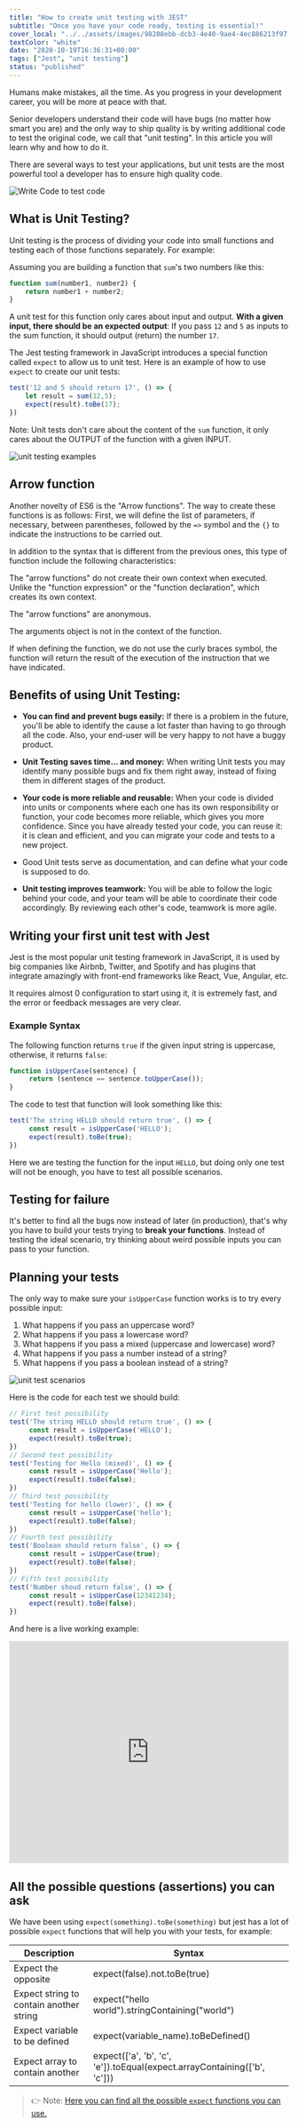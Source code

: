 ```yaml
---
title: "How to create unit testing with JEST"
subtitle: "Once you have your code ready, testing is essential!"
cover_local: "../../assets/images/98208ebb-dcb3-4e40-9ae4-4ec886213f97.jpeg"
textColor: "white"
date: "2020-10-19T16:36:31+00:00"
tags: ["Jest", "unit testing"]
status: "published"
---
```


Humans make mistakes, all the time. As you progress in your development career, you will be more at peace with that.

Senior developers understand their code will have bugs (no matter how smart you are) and the only way to ship quality is by writing additional code to test the original code, we call that "unit testing". In this article you will learn why and how to do it.

There are several ways to test your applications, but unit tests are the most powerful tool a developer has to ensure high quality code.

![Write Code to test code](https://github.com/breatheco-de/content/blob/master/src/assets/images/6b4upqv6at321.jpg?raw=true)

 
## What is Unit Testing?

Unit testing is the process of dividing your code into small functions and testing each of those functions separately. For example:

Assuming you are building a function that `sum`'s two numbers like this:

```js
function sum(number1, number2) {
    return number1 + number2;
}
```

A unit test for this function only cares about input and output. **With a given input, there should be an expected output**: If you pass `12` and `5` as inputs to the sum function, it should output (return) the number `17`.

The Jest testing framework in JavaScript introduces a special function called `expect` to allow us to unit test. Here is an example of how to use `expect` to create our unit tests:

```js
test('12 and 5 should return 17', () => {
    let result = sum(12,5);
    expect(result).toBe(17);
})
```

Note: Unit tests don't care about the content of the `sum` function, it only cares about the OUTPUT of the function with a given INPUT.

![unit testing examples](https://github.com/breatheco-de/content/blob/master/src/assets/images/unit-test1.png?raw=true)

## Arrow function

Another novelty of ES6 is the "Arrow functions". The way to create these functions is as follows: First, we will define the list of parameters, if necessary, between parentheses, followed by the `=>` symbol and the `{}` to indicate the instructions to be carried out.

In addition to the syntax that is different from the previous ones, this type of function include the following characteristics:

The "arrow functions" do not create their own context when executed. Unlike the "function expression" or the "function declaration", which creates its own context.

The "arrow functions" are anonymous.

The arguments object is not in the context of the function.

If when defining the function, we do not use the curly braces symbol, the function will return the result of the execution of the instruction that we have indicated.

## Benefits of using Unit Testing:

+ **You can find and prevent bugs easily:** If there is a problem in the future, you'll be able to identify the cause a lot faster than having to go through all the code. Also, your end-user will be very happy to not have a buggy product.

+ **Unit Testing saves time... and money:** When writing Unit tests you may identify many possible bugs and fix them right away, instead of fixing them in different stages of the product.

+ **Your code is more reliable and reusable:** When your code is divided into units or components where each one has its own responsibility or function, your code becomes more reliable, which gives you more confidence. Since you have already tested your code, you can reuse it: it is clean and efficient, and you can migrate your code and tests to a new project.

+ Good Unit tests serve as documentation, and can define what your code is supposed to do.

+ **Unit testing improves teamwork:** You will be able to follow the logic behind your code, and your team will be able to coordinate their code accordingly. By reviewing each other's code, teamwork is more agile.

## Writing your first unit test with Jest

Jest is the most popular unit testing framework in JavaScript, it is used by big companies like Airbnb, Twitter, and Spotify and has plugins that integrate amazingly with front-end frameworks like React, Vue, Angular, etc.

It requires almost 0 configuration to start using it, it is extremely fast, and the error or feedback messages are very clear.

### Example Syntax

The following function returns `true` if the given input string is uppercase, otherwise, it returns `false`:

```js
function isUpperCase(sentence) {
     return (sentence == sentence.toUpperCase());
}
```

The code to test that function will look something like this:

```js
test('The string HELLO should return true', () => {
     const result = isUpperCase('HELLO');
     expect(result).toBe(true);
})
```
Here we are testing the function for the input `HELLO`, but doing only one test will not be enough, you have to test all possible scenarios.

## Testing for failure

It's better to find all the bugs now instead of later (in production), that's why you have to build your tests trying to **break your functions**.
Instead of testing the ideal scenario, try thinking about weird possible inputs you can pass to your function.

## Planning your tests

The only way to make sure your `isUpperCase` function works is to try every possible input:

1. What happens if you pass an uppercase word?
2. What happens if you pass a lowercase word?
3. What happens if you pass a mixed (uppercase and lowercase) word?
4. What happens if you pass a number instead of a string?
5. What happens if you pass a boolean instead of a string?

![unit test scenarios](https://github.com/breatheco-de/content/blob/master/src/assets/images/unit-test-scenarios.png?raw=true)

Here is the code for each test we should build:

```js
// First test possibility
test('The string HELLO should return true', () => {
     const result = isUpperCase('HELLO');
     expect(result).toBe(true);
})
// Second test possibility
test('Testing for Hello (mixed)', () => {
     const result = isUpperCase('Hello');
     expect(result).toBe(false);
})
// Third test possibility
test('Testing for hello (lower)', () => {
     const result = isUpperCase('hello');
     expect(result).toBe(false);
})
// Fourth test possibility
test('Boolean should return false', () => {
     const result = isUpperCase(true);
     expect(result).toBe(false);
})
// Fifth test possibility
test('Number shoud return false', () => {
     const result = isUpperCase(12341234);
     expect(result).toBe(false);
})
```

And here is a live working example:

<iframe height="400px" width="100%" src="https://repl.it/@4GeeksAcademy/Unit-Testing-Example?lite=true" scrolling="no" frameborder="no" allowtransparency="true" allowfullscreen="true" sandbox="allow-forms allow-pointer-lock allow-popups allow-same-origin allow-scripts allow-modals"></iframe>

## All the possible questions (assertions) you can ask

We have been using `expect(something).toBe(something)` but jest has a lot of possible `expect` functions that will help you with your tests, for example:

| Description | Syntax |
| ----------- | ------ |
| Expect the opposite | expect(false).not.toBe(true) |
| Expect string to contain another string | expect("hello world").stringContaining("world") |
| Expect variable to be defined | expect(variable_name).toBeDefined() |
| Expect array to contain another | expect(['a', 'b', 'c', 'e']).toEqual(expect.arrayContaining(['b', 'c'])) |

> 👉 Note: [Here you can find all the possible `expect` functions you can use.](https://jestjs.io/docs/en/expect)
